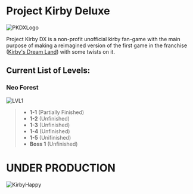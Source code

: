 # Project Kirby Deluxe
![PKDXLogo](https://cdn.discordapp.com/attachments/943260409882869773/1271837073933864960/PKDX_NEW_LOGO.png?ex=66b8ca14&is=66b77894&hm=5dc725bdb0e73d7450d98db2133d05131b602cf046d164d91d7ef21021f28d90&)

Project Kirby DX is a non-profit unofficial kirby fan-game with the main purpose of making a reimagined version of the first game in the franchise ([Kirby's Dream Land](https://en.wikipedia.org/wiki/Kirby's_Dream_Land)) with some twists on it.

## Current List of Levels:

### Neo Forest
 ![LVL1](https://cdn.discordapp.com/attachments/943260409882869773/1267965535958728765/wip_map.png?ex=66b88c2d&is=66b73aad&hm=5156d49896ab38232b17eb92dc026553f07b37ec4973f03908dcb6fc3922bf6d&)
> - **1-1** (Partially Finished)
> - **1-2** (Unfinished)
> - **1-3** (Unfinished) 
> - **1-4** (Unfinished)
> - **1-5** (Unifinished)
> - **Boss 1** (Unfinished)

# UNDER PRODUCTION
![KirbyHappy](https://cdn.discordapp.com/attachments/943260409882869773/1271837397939650672/Kirby.png?ex=66b8ca61&is=66b778e1&hm=8dc7ad2d406e04326429252dab80d63997e3ec68e1d56c5c165707b8f0353ec3&)

